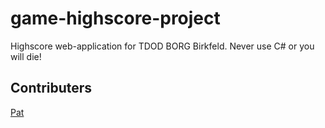 # game-highscore-project
Highscore web-application for TDOD BORG Birkfeld. Never use C# or you will die!

## Contributers
[Pat](https://github.com/ThePat02)<br>
